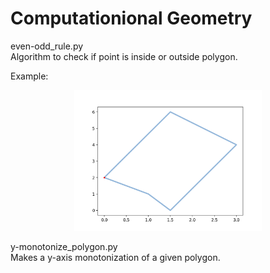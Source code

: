 # Computationional Geometry

even-odd_rule.py<br>
Algorithm to check if point is inside or outside polygon.

Example:
<br>
<p align="center">
<img src="https://github.com/romba050/comput_geo/blob/master/readme_images/Figure_1.png" width=300></img>
</p>

y-monotonize_polygon.py<br>
Makes a y-axis monotonization of a given polygon.

